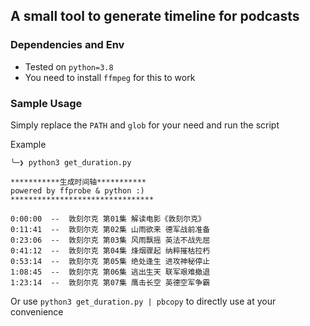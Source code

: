 ## A small tool to generate timeline for podcasts

### Dependencies and Env
- Tested on `python=3.8`
- You need to install `ffmpeg` for this to work
### Sample Usage
Simply replace the `PATH` and `glob` for your need and run the script

Example
```
╰─❯ python3 get_duration.py

***********生成时间轴***********
powered by ffprobe & python :)
********************************

0:00:00  --  敦刻尔克 第01集 解读电影《敦刻尔克》
0:11:41  --  敦刻尔克 第02集 山雨欲来 德军战前准备
0:23:06  --  敦刻尔克 第03集 风雨飘摇 英法不战先屈
0:41:12  --  敦刻尔克 第04集 烽烟骤起 纳粹摧枯拉朽
0:53:14  --  敦刻尔克 第05集 绝处逢生 进攻神秘停止
1:08:45  --  敦刻尔克 第06集 逃出生天 联军艰难撤退
1:23:14  --  敦刻尔克 第07集 鹰击长空 英德空军争霸
```

Or use `python3 get_duration.py | pbcopy` to directly use at your convenience